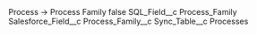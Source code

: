 <?xml version="1.0" encoding="UTF-8"?>
<CustomMetadata xmlns="http://soap.sforce.com/2006/04/metadata" xmlns:xsi="http://www.w3.org/2001/XMLSchema-instance" xmlns:xsd="http://www.w3.org/2001/XMLSchema">
    <label>Process -&gt; Process Family</label>
    <protected>false</protected>
    <values>
        <field>SQL_Field__c</field>
        <value xsi:type="xsd:string">Process_Family</value>
    </values>
    <values>
        <field>Salesforce_Field__c</field>
        <value xsi:type="xsd:string">Process_Family__c</value>
    </values>
    <values>
        <field>Sync_Table__c</field>
        <value xsi:type="xsd:string">Processes</value>
    </values>
</CustomMetadata>
